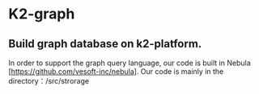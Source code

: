 # K2-graph
## Build graph database on k2-platform.
In order to support the graph query language, our code is built in Nebula [https://github.com/vesoft-inc/nebula].
Our code is mainly in the directory：/src/strorage


